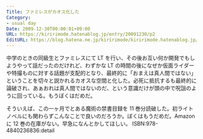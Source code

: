 ```yaml
---
Title: ファミレスがカオス化した
Category:
- usual day
Date: 2009-12-30T00:00:01+09:00
URL: https://kiririmode.hatenablog.jp/entry/20091230/p2
EditURL: https://blog.hatena.ne.jp/kiririmode/kiririmode.hatenablog.jp/atom/entry/8454420450078212302
---
```



中学のときの同級生とファミレスにて LT を行い、その後お互い何か開発でもしようやって話だったのだけれど、わずかな LT の時間の後になぜか仮面ライダーや特撮ものに対する話題が支配的となり、最終的に「おまえは真人間ではない」ということを切々と説かれるカオスな空間と化した。必死に抵抗するも最終的に論破され、あぁおれは真人間ではないのだ、という意識だけが頭の中で呪詛のように回っている。もうぼくはだめだ。

そういえば、この一ヶ月でとある魔術の禁書目録を 11 巻分読破した。初ライトノベルにも関わらずこんなことで良いのだろうか。ぼくはもうだめだ。Amazon に 12 巻の在庫がない。早急になんとかしてほしい。
ISBN:978-4840236836:detail
